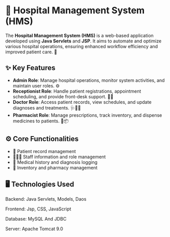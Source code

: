 # 🏥 Hospital Management System (HMS)

The **Hospital Management System (HMS)** is a web-based application developed using **Java Servlets** and **JSP**. It aims to automate and optimize various hospital operations, ensuring enhanced workflow efficiency and improved patient care. 🌟

## ✨ Key Features
- **Admin Role**: Manage hospital operations, monitor system activities, and maintain user roles. ⚙️
- **Receptionist Role**: Handle patient registrations, appointment scheduling, and provide front-desk support. 💁‍♀️
- **Doctor Role**: Access patient records, view schedules, and update diagnoses and treatments. 🩺👨‍⚕️
- **Pharmacist Role**: Manage prescriptions, track inventory, and dispense medicines to patients. 💊📦

## ⚙️ Core Functionalities
- 📂 Patient record management
- 🧑‍🤝‍🧑 Staff information and role management
- 📝 Medical history and diagnosis logging
- 🏪 Inventory and pharmacy management

## 🖥️ Technologies Used
Backend: Java Servlets, Models, Daos

Frontend: Jsp, CSS, JavaScript

Database: MySQL And JDBC

Server: Apache Tomcat 9.0
